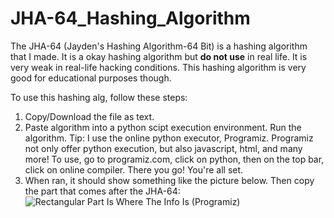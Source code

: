 # JHA-64_Hashing_Algorithm
The JHA-64 (Jayden's Hashing Algorithm-64 Bit) is a hashing algorithm that I made. It is a okay hashing algorithm but **do not use** in real life. It is very weak in real-life hacking conditions. This hashing algorithm is very good for educational purposes though. 

To use this hashing alg, follow these steps:

  1. Copy/Download the file as text.
  2. Paste algorithm into a python scipt execution environment. Run the algorithm. Tip: I use the online python executor, Programiz. Programiz not only offer python execution, but also javascript, html, and many more! To use, go to programiz.com, click on python, then on the top bar, click on online compiler. There you go! You're all set.
  3. When ran, it should show something like the picture below. Then copy the part that comes after the JHA-64:
![Rectangular Part Is Where The Info Is (Programiz)]([https://example.com/my-logo.png](https://private-user-images.githubusercontent.com/215327345/455085367-00944ce5-c54d-4ebb-abb1-1b29d2b111b8.png?jwt=eyJhbGciOiJIUzI1NiIsInR5cCI6IkpXVCJ9.eyJpc3MiOiJnaXRodWIuY29tIiwiYXVkIjoicmF3LmdpdGh1YnVzZXJjb250ZW50LmNvbSIsImtleSI6ImtleTUiLCJleHAiOjE3NDk4NjMxNzYsIm5iZiI6MTc0OTg2Mjg3NiwicGF0aCI6Ii8yMTUzMjczNDUvNDU1MDg1MzY3LTAwOTQ0Y2U1LWM1NGQtNGViYi1hYmIxLTFiMjlkMmIxMTFiOC5wbmc_WC1BbXotQWxnb3JpdGhtPUFXUzQtSE1BQy1TSEEyNTYmWC1BbXotQ3JlZGVudGlhbD1BS0lBVkNPRFlMU0E1M1BRSzRaQSUyRjIwMjUwNjE0JTJGdXMtZWFzdC0xJTJGczMlMkZhd3M0X3JlcXVlc3QmWC1BbXotRGF0ZT0yMDI1MDYxNFQwMTAxMTZaJlgtQW16LUV4cGlyZXM9MzAwJlgtQW16LVNpZ25hdHVyZT1kMWNjY2E4MGU0NDk5ZWJjNjgxZTI2ZWU2MmExZDA4ODIwODk3MWE4YWU1ZjE4MTE3NTFkNjI4ZGFlMjQwMjU2JlgtQW16LVNpZ25lZEhlYWRlcnM9aG9zdCJ9.1bhVtfqxoUQAHoz_R1HpKtgPTqMYfVnr3vrfoNyFnrk))
